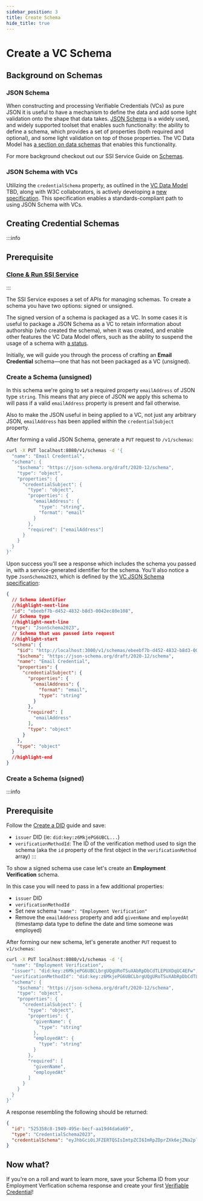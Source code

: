 ```yaml
---
sidebar_position: 3
title: Create Schema
hide_title: true
---
```


# Create a VC Schema

## Background on Schemas

### JSON Schema
When constructing and processing Verifiable Credentials (VCs) as pure JSON it is useful to have a mechanism to define the data and add some light validation onto the shape that data takes. [JSON Schema](https://json-schema.org/) is a widely used, and widely supported toolset that enables such functionalty: the ability to define a schema, which provides a set of properties (both required and optional), and some light validation on top of those properties. The VC Data Model has [a section on data schemas](https://www.w3.org/TR/vc-data-model/#data-schemas) that enables this functionality.

For more background checkout out our SSI Service Guide on [Schemas](https://github.com/TBD54566975/ssi-service/blob/main/doc/howto/schema.md).

### JSON Schema with VCs
Utilizing the `credentialSchema` property, as outlined in the [VC Data Model](https://www.w3.org/TR/vc-data-model/#data-schemas) TBD, along with W3C collaborators, is actively developing a [new specification](https://w3c.github.io/vc-json-schema/). This specification enables a standards-compliant path to using JSON Schema with VCs.

<Divider type="slash" />

## Creating Credential Schemas

:::info
## Prerequisite

### [Clone & Run SSI Service](run-ssi-service)
:::

The SSI Service exposes a set of APIs for managing schemas. To create a schema you have two options: signed or unsigned.

The signed version of a schema is packaged as a VC. In some cases it is useful to package a JSON Schema as a VC to retain information about authorship (who created the schema), when it was created, and enable other features the VC Data Model offers, such as the ability to suspend the usage of a schema with [a status](https://www.w3.org/TR/vc-data-model/#status).

Initially, we will guide you through the process of crafting an **Email Credential** schema—one that has not been packaged as a VC (unsigned).

<Divider type="dotted" />

### Create a Schema (unsigned)

In this schema we're going to set a required property `emailAddress` of JSON type `string`. This means that any piece of JSON we apply this schema to will pass if a valid `emailAddress` property is present and fail otherwise.

Also to make the JSON useful in being applied to a VC, not just any arbitrary JSON, `emailAddress` has been applied within the `credentialSubject` property.

After forming a valid JSON Schema, generate a `PUT` request to `/v1/schemas`:

```bash
curl -X PUT localhost:8080/v1/schemas -d '{
  "name": "Email Credential",
  "schema": {
    "$schema": "https://json-schema.org/draft/2020-12/schema",
    "type": "object",
    "properties": {
      "credentialSubject": {
        "type": "object",
        "properties": {
          "emailAddress": {
            "type": "string",
            "format": "email"
          }
        },
        "required": ["emailAddress"]
      }
    }
  }
}'
```

Upon success you'll see a response which includes the schema you passed in, with a service-generated identifier for the schema. You'll also notice a type `JsonSchema2023`, which is defined by the [VC JSON Schema specification](https://w3c.github.io/vc-json-schema/#jsonschema2023):

```json
{
  // Schema identifier
  //highlight-next-line
  "id": "ebeebf7b-d452-4832-b8d3-0042ec80e108",
  // Schema type
  //highlight-next-line
  "type": "JsonSchema2023",
  // Schema that was passed into request
  //highlight-start
  "schema": {
    "$id": "http://localhost:3000/v1/schemas/ebeebf7b-d452-4832-b8d3-0042ec80e108",
    "$schema": "https://json-schema.org/draft/2020-12/schema",
    "name": "Email Credential",
    "properties": {
      "credentialSubject": {
        "properties": {
          "emailAddress": {
            "format": "email",
            "type": "string"
          }
        },
        "required": [
          "emailAddress"
        ],
        "type": "object"
      }
    },
    "type": "object"
  }
  //highlight-end
}
```

<Divider type="dotted" />

### Create a Schema (signed)
:::info
## Prerequisite

Follow the [Create a DID](create-did) guide and save: 
- `issuer` DID (ie: `did:key:z6MkjePG6UBCL...`)
- `verificationMethodId`: The ID of the verification method used to sign the schema (aka the `id` property of the first object in the `verificationMethod` array)
:::

To show a signed schema use case let's create an **Employment Verification** schema.

In this case you will need to pass in a few additional properties: 
-  `issuer` DID 
- `verificationMethodId`
- Set new schema `"name": "Employment Verification"`
- Remove the `emailAddress` property and add `givenName` and `employedAt` (timestamp data type to define the date and time someone was employed)

After forming our new schema, let's generate another `PUT` request to `v1/schemas`:

```bash
curl -X PUT localhost:8080/v1/schemas -d '{
  "name": "Employment Verification",
  "issuer": "did:key:z6MkjePG6UBCLbrgUQgURoTSuXAbRpDbCdTLEPUXDqUC4EFw",
  "verificationMethodId": "did:key:z6MkjePG6UBCLbrgUQgURoTSuXAbRpDbCdTLEPUXDqUC4EFw#z6MkjePG6UBCLbrgUQgURoTSuXAbRpDbCdTLEPUXDqUC4EFw",
  "schema": {
    "$schema": "https://json-schema.org/draft/2020-12/schema",
    "type": "object",
    "properties": {
      "credentialSubject": {
        "type": "object",
        "properties": {
          "givenName": {
            "type": "string"
          },
          "employedAt": {
            "type": "string"
          }
        },
        "required": [
          "givenName",
          "employedAt"
        ]
      }
    }
  }
}'
```

A response resembling the following should be returned:

```json
{
  "id": "525358c8-1949-495e-becf-aa19d4da6a69",
  "type": "CredentialSchema2023",
  "credentialSchema": "eyJhbGciOiJFZERTQSIsImtpZCI6ImRpZDprZXk6ejZNa2plU..."
}
```

<Divider type="dotted" />

## Now what?

If you're on a roll and want to learn more, save your Schema ID from your Employment Verfication schema response and create your first [Verifiable Credential](create-credentials)!

